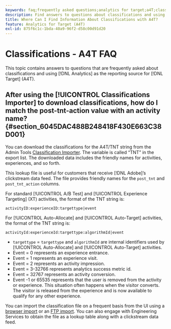 ```yaml
---
keywords: faq;frequently asked questions;analytics for target;a4T;classifications;classification;classifications importer;post-tnt-action;event codes
description: Find answers to questions about classifications and using [!UICONTROL Analytics for Target] (A4T).
title: Where Can I Find Information About Classifications with A4T?
feature: Analytics for Target (A4T)
exl-id: 875f6c1c-1bda-40a9-96f2-d58c00d91d20
---
```

# Classifications - A4T FAQ

This topic contains answers to questions that are frequently asked about classifications and using [!DNL Analytics] as the reporting source for [!DNL Target] (A4T).

## After using the [!UICONTROL Classifications Importer] to download classifications, how do I match the post-tnt-action value with an activity name? {#section_6045DAC488B248418F430E663C38D001}

You can download the classifications for the A4T/TNT string from the Admin Tools [Classification Importer](https://experienceleague.adobe.com/docs/analytics/components/classifications/classifications-importer/c-working-with-saint.html). The variable is called “TNT” in the export list. The downloaded data includes the friendly names for activities, experiences, and so forth.

This lookup file is useful for customers that receive [!DNL Adobe]’s clickstream data feed. The file provides friendly names for the `post_tnt` and `post_tnt_action` columns.

For standard [!UICONTROL A/B Test] and [!UICONTROL Experience Targeting] (XT) activities, the format of the TNT string is:

```
activityID:experienceID:targettype|event
```

For [!UICONTROL Auto-Allocate] and [!UICONTROL Auto-Target] activities, the format of the TNT string is:

```
activityId:experienceId:targettype:algorithmId|event
```

* `targettype` = `targettype` and `algorithmId` are internal identifiers used by [!UICONTROL Auto-Allocate] and [!UICONTROL Auto-Target] activities.
* Event = 0 represents an experience entrance. 
* Event = 1 represents an experience visit. 
* Event = 2 represents an activity impression. 
* Event = 3-32766 represents analytics success metric id.
* Event = 32767 represents an activity conversion.
* Event -1 or 65535 represents that the user is removed from the activity or experience. This situation often happens when the visitor converts. The visitor is released from the experience and is now available to qualify for any other experience.

You can import the classification file on a frequent basis from the UI using a [browser import](https://experienceleague.adobe.com/docs/analytics/components/classifications/classifications-importer/browser-import.html?lang=en) or an [FTP import](https://experienceleague.adobe.com/docs/analytics/components/classifications/classifications-importer/import-file.html?lang=en). You can also engage with Engineering Services to obtain the file as a lookup table along with a clickstream data feed.
